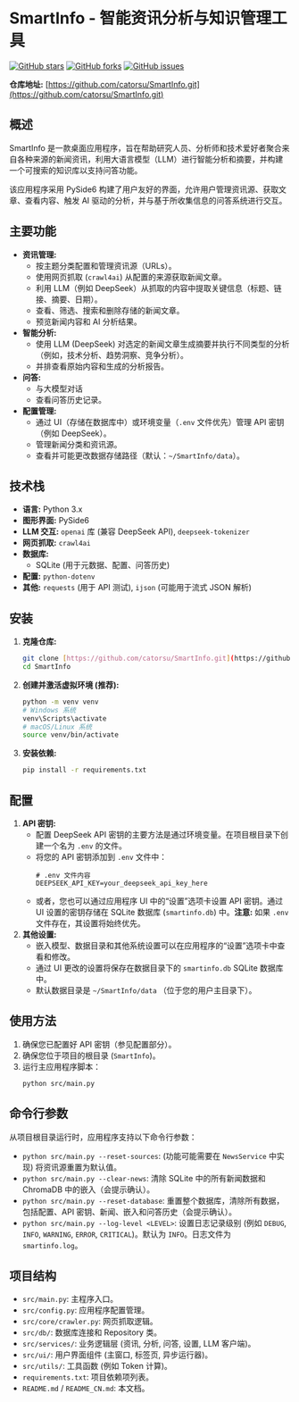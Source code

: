 # SmartInfo - 智能资讯分析与知识管理工具

[![GitHub stars](https://img.shields.io/github/stars/catorsu/SmartInfo?style=social)](https://github.com/catorsu/SmartInfo/stargazers)
[![GitHub forks](https://img.shields.io/github/forks/catorsu/SmartInfo?style=social)](https://github.com/catorsu/SmartInfo/network/members)
[![GitHub issues](https://img.shields.io/github/issues/catorsu/SmartInfo)](https://github.com/catorsu/SmartInfo/issues)

**仓库地址:** [https://github.com/catorsu/SmartInfo.git](https://github.com/catorsu/SmartInfo.git)

## 概述

SmartInfo 是一款桌面应用程序，旨在帮助研究人员、分析师和技术爱好者聚合来自各种来源的新闻资讯，利用大语言模型（LLM）进行智能分析和摘要，并构建一个可搜索的知识库以支持问答功能。

该应用程序采用 PySide6 构建了用户友好的界面，允许用户管理资讯源、获取文章、查看内容、触发 AI 驱动的分析，并与基于所收集信息的问答系统进行交互。

## 主要功能

- **资讯管理:**
  - 按主题分类配置和管理资讯源（URLs）。
  - 使用网页抓取 (`crawl4ai`) 从配置的来源获取新闻文章。
  - 利用 LLM（例如 DeepSeek）从抓取的内容中提取关键信息（标题、链接、摘要、日期）。
  - 查看、筛选、搜索和删除存储的新闻文章。
  - 预览新闻内容和 AI 分析结果。
- **智能分析:**
  - 使用 LLM (DeepSeek) 对选定的新闻文章生成摘要并执行不同类型的分析（例如，技术分析、趋势洞察、竞争分析）。
  - 并排查看原始内容和生成的分析报告。
- **问答:**
  - 与大模型对话
  - 查看问答历史记录。
- **配置管理:**
  - 通过 UI（存储在数据库中）或环境变量（`.env` 文件优先）管理 API 密钥（例如 DeepSeek）。
  - 管理新闻分类和资讯源。
  - 查看并可能更改数据存储路径（默认：`~/SmartInfo/data`）。

## 技术栈

- **语言:** Python 3.x
- **图形界面:** PySide6
- **LLM 交互:** `openai` 库 (兼容 DeepSeek API), `deepseek-tokenizer`
- **网页抓取:** `crawl4ai`
- **数据库:**
  - SQLite (用于元数据、配置、问答历史)
- **配置:** `python-dotenv`
- **其他:** `requests` (用于 API 测试), `ijson` (可能用于流式 JSON 解析)

## 安装

1.  **克隆仓库:**
    ```bash
    git clone [https://github.com/catorsu/SmartInfo.git](https://github.com/catorsu/SmartInfo.git)
    cd SmartInfo
    ```
2.  **创建并激活虚拟环境 (推荐):**
    ```bash
    python -m venv venv
    # Windows 系统
    venv\Scripts\activate
    # macOS/Linux 系统
    source venv/bin/activate
    ```
3.  **安装依赖:**
    ```bash
    pip install -r requirements.txt
    ```

## 配置

1.  **API 密钥:**
    - 配置 DeepSeek API 密钥的主要方法是通过环境变量。在项目根目录下创建一个名为 `.env` 的文件。
    - 将您的 API 密钥添加到 `.env` 文件中：
      ```dotenv
      # .env 文件内容
      DEEPSEEK_API_KEY=your_deepseek_api_key_here
      ```
    - 或者，您也可以通过应用程序 UI 中的“设置”选项卡设置 API 密钥。通过 UI 设置的密钥存储在 SQLite 数据库 (`smartinfo.db`) 中。**注意:** 如果 `.env` 文件存在，其设置将始终优先。
2.  **其他设置:**
    - 嵌入模型、数据目录和其他系统设置可以在应用程序的“设置”选项卡中查看和修改。
    - 通过 UI 更改的设置将保存在数据目录下的 `smartinfo.db` SQLite 数据库中。
    - 默认数据目录是 `~/SmartInfo/data` （位于您的用户主目录下）。

## 使用方法

1.  确保您已配置好 API 密钥（参见配置部分）。
2.  确保您位于项目的根目录 (`SmartInfo`)。
3.  运行主应用程序脚本：
    ```bash
    python src/main.py
    ```

## 命令行参数

从项目根目录运行时，应用程序支持以下命令行参数：

- `python src/main.py --reset-sources`: (功能可能需要在 `NewsService` 中实现) 将资讯源重置为默认值。
- `python src/main.py --clear-news`: 清除 SQLite 中的所有新闻数据和 ChromaDB 中的嵌入（会提示确认）。
- `python src/main.py --reset-database`: 重置整个数据库，清除所有数据，包括配置、API 密钥、新闻、嵌入和问答历史（会提示确认）。
- `python src/main.py --log-level <LEVEL>`: 设置日志记录级别 (例如 `DEBUG`, `INFO`, `WARNING`, `ERROR`, `CRITICAL`)。默认为 `INFO`。日志文件为 `smartinfo.log`。

## 项目结构

- `src/main.py`: 主程序入口。
- `src/config.py`: 应用程序配置管理。
- `src/core/crawler.py`: 网页抓取逻辑。
- `src/db/`: 数据库连接和 Repository 类。
- `src/services/`: 业务逻辑层 (资讯, 分析, 问答, 设置, LLM 客户端)。
- `src/ui/`: 用户界面组件 (主窗口, 标签页, 异步运行器)。
- `src/utils/`: 工具函数 (例如 Token 计算)。
- `requirements.txt`: 项目依赖项列表。
- `README.md` / `README_CN.md`: 本文档。
